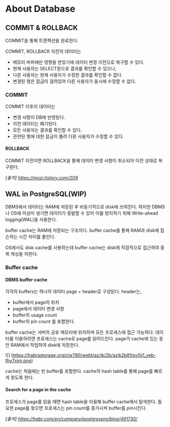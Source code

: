 # About Database

## COMMIT & ROLLBACK
COMMIT을 통해 트랜젝션을 완료한다.

COMMIT, ROLLBACK 이전의 데이터는
- 메모리 버퍼에만 영향을 받았기에 데이터 변경 이전으로 복구할 수 있다.
- 현재 사용자는 SELECT문으로 결과를 확인할 수 있으나,
- 다른 사용자는 현재 사용자가 수정한 결과를 확인할 수 없다.
- 변경된 행은 잠금이 걸려있어 다른 사용자가 동시에 수정할 수 없다.

### COMMIT
COMMIT 이후의 데이터는
- 변경 사항이 DB에 반영된다.
- 이전 데이터는 폐기된다.
- 모든 사용자는 결과를 확인할 수 있다.
- 관련된 행에 대한 잠금이 풀려 다른 사용자가 수정할 수 있다.

#### ROLLBACK
COMMIT 이전이면 ROLLBACK을 통해 데이터 변경 사항이 취소되어 이전 상태로 복구된다.

*[출처] https://mozi.tistory.com/209* 

## WAL in PostgreSQL(WIP)
DBMS에서 데이터는 RAM에 저장된 후 비동기적으로 disk에 쓰여진다. 하지만 DBMS나 OS에 이상이 생기면 데이터가 증발할 수 있어 이를 방지하기 위해 Write-ahead logging(WAL)을 사용한다.

buffer cache는 RAM에 저장되는 구조이다. buffer cache를 통해 RAM과 disk에 접슨하는 시간 차이를 줄인다.

OS에서도 disk cache를 사용하는데 buffer cache는 disk에 직접적으로 접근하여 중복 캐싱을 피한다.

### Buffer cache

#### DBMS buffer cache
각각의 buffers는 하나의 데이터 page + header로 구성된다. header는, 
- buffer에서 page의 위치
- page에서 데이터 변경 사항
- buffer의 usage count
- buffer의 pin count
를 포함한다.

buffer cache는 서버의 공유 메모리에 위치하며 모든 프로세스에 접근 가능하다. 데이터를 이용하려면 프로세스는 cache로 page를 읽어드린다. page가 cache에 있는 동안 RAM에서 작업하여 disk에 저장한다.

![] (https://habrastorage.org/r/w780/webt/az/jk/2b/azjk2b81tsv0jj1_yeb-fhv7xjm.png)

cache는 처음에는 빈 buffer를 포함한다. cache의 hash table를 통해 page를 빠르게 찾도록 한다.

#### Search for a page in the cache
프로세스가 page를 읽을 때면 hash table을 이용해 buffer cache에서 탐색한다. 필요한 page를 찾으면 프로세스는 pin count를 증가시켜 buffer를 *pin*시킨다.  

*[출처] https://habr.com/en/company/postgrespro/blog/491730/*

